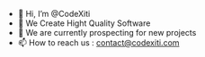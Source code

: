 - 👋 Hi, I’m @CodeXiti
- 👀 We Create Hight Quality Software
- 🌱 We are currently prospecting for new projects
- 📫 How to reach us : contact@codexiti.com

<!---
CodeXiti/CodeXiti is a ✨ special ✨ repository because its `README.md` (this file) appears on your GitHub profile.
You can click the Preview link to take a look at your changes.
--->
